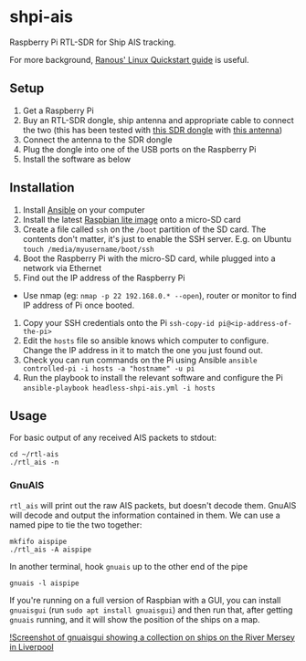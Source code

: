 # shpi-ais

Raspberry Pi RTL-SDR for Ship AIS tracking.

For more background, [Ranous' Linux Quickstart guide](https://ranous.files.wordpress.com/2018/02/rtl-sdr4linux_quickstartv2-18.pdf) is useful.

## Setup

1. Get a Raspberry Pi
1. Buy an RTL-SDR dongle, ship antenna and appropriate cable to connect the two (this has been tested with [this SDR dongle](https://www.rtl-sdr.com/buy-rtl-sdr-dvb-t-dongles/) with [this antenna](https://www.nevadaradio.co.uk/product/sirio-sb-1-s/))
1. Connect the antenna to the SDR dongle
1. Plug the dongle into one of the USB ports on the Raspberry Pi
1. Install the software as below

## Installation

1. Install [Ansible](https://www.ansible.com/get-started) on your computer
1. Install the latest [Raspbian lite image](https://www.raspberrypi.org/downloads/raspbian/) onto a micro-SD card
1. Create a file called `ssh` on the `/boot` partition of the SD card.  The contents don't matter, it's just to enable the SSH server.  E.g. on Ubuntu `touch /media/myusername/boot/ssh`
1. Boot the Raspberry Pi with the micro-SD card, while plugged into a network via Ethernet
1. Find out the IP address of the Raspberry Pi
 * Use nmap (eg: `nmap -p 22 192.168.0.* --open`), router or monitor to find IP address of Pi once booted.
1. Copy your SSH credentials onto the Pi
  ```ssh-copy-id pi@<ip-address-of-the-pi>```
1. Edit the ```hosts``` file so ansible knows which computer to configure.  Change the IP address in it to match the one you just found out.
1. Check you can run commands on the Pi using Ansible
   ```ansible controlled-pi -i hosts -a "hostname" -u pi```
1. Run the playbook to install the relevant software and configure the Pi
   ```ansible-playbook headless-shpi-ais.yml -i hosts```

## Usage

For basic output of any received AIS packets to stdout:
```
cd ~/rtl-ais
./rtl_ais -n
```

### GnuAIS

`rtl_ais` will print out the raw AIS packets, but doesn't decode them.  GnuAIS will decode and output the information contained in them.  We can use a named pipe to tie the two together:

```
mkfifo aispipe
./rtl_ais -A aispipe
```
In another terminal, hook `gnuais` up to the other end of the pipe
```
gnuais -l aispipe
```
If you're running on a full version of Raspbian with a GUI, you can install `gnuaisgui` (run `sudo apt install gnuaisgui`) and then run that, after getting `gnuais` running, and it will show the position of the ships on a map.

[!Screenshot of gnuaisgui showing a collection on ships on the River Mersey in Liverpool](gnuguiais-screenshot.png)
